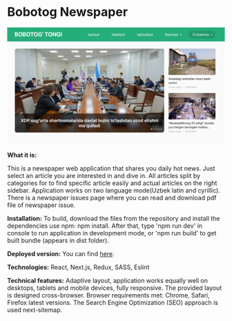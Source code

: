 # Bobotog Newspaper

<img src="public/screenshot.jpg" alt="screenshot"/>

**What it is:**

This is a newspaper web application that shares you daily hot news. Just select an article you are interested in and dive in. All articles split by categories for to find specific article easily and actual articles on the right sidebar. Application works on two language mode(Uzbek latin and cyrillic). There is a newspaper issues page where you can read and download pdf file of newspaper issue.

**Installation:**
To build, download the files from the repository and install the dependencies use npm: npm install. After that, type 'npm run dev' in console to run application in development mode, or 'npm run build' to get built bundle (appears in dist folder).

**Deployed version:** You can find [here](https://newspaper-hazel.vercel.app/).

**Technologies:** React, Next.js, Redux, SASS, Eslint 

**Technical features:**
Adaptive layout, application works equally well on desktops, tablets and mobile devices, fully responsive.
The provided layout is designed cross-browser. Browser requirements met: Chrome, Safari, Firefox latest versions.
The Search Engine Optimization (SEO) approach is used next-sitemap. 